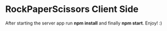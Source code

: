 # RockPaperScissors Client Side
After starting the server app run **npm install** and finally **npm start**. Enjoy! :) 
